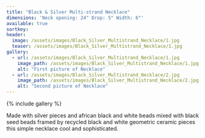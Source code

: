```yaml
---
title: "Black & Silver Multi-strand Necklace"
dimensions: 'Neck opening: 24" Drop: 5" Width: 6"'
available: true
sortkey: 
header:
  image: /assets/images/Black_Silver_Multistrand_Necklace/1.jpg
  teaser: /assets/images/Black_Silver_Multistrand_Necklace/1.jpg
gallery:
  - url: /assets/images/Black_Silver_Multistrand_Necklace/1.jpg
    image_path: /assets/images/Black_Silver_Multistrand_Necklace/1.jpg
    alt: "First picture of Necklace"
  - url: /assets/images/Black_Silver_Multistrand_Necklace/2.jpg
    image_path: /assets/images/Black_Silver_Multistrand_Necklace/2.jpg
    alt: "Second picture of Necklace"
---
```



{% include gallery %}


Made with silver pieces and african black and white beads mixed with black seed beads framed by recycled black and white geometric ceramic pieces this simple necklace cool and sophisticated.